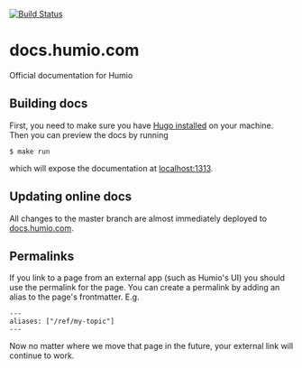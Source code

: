 [![Build Status](https://drone.humio.cloud/api/badges/humio/docs.humio.com/status.svg)](https://drone.humio.cloud/humio/docs.humio.com)

# docs.humio.com

Official documentation for Humio

## Building docs

First, you need to make sure you have [Hugo installed](https://gohugo.io/getting-started/quick-start/#step-1-install-hugo) on your machine.
Then you can preview the docs by running

```
$ make run
```

which will expose the documentation at [localhost:1313](http://localhost:1313).

## Updating online docs

All changes to the master branch are almost immediately deployed to [docs.humio.com](https://docs.humio.com).

## Permalinks

If you link to a page from an external app (such as Humio's UI) you should use
the permalink for the page. You can create a permalink by adding an alias to the
page's frontmatter. E.g.

```
---
aliases: ["/ref/my-topic"]
---
```

Now no matter where we move that page in the future, your external link will continue
to work.
